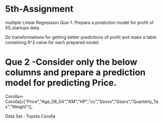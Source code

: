 # 5th-Assignment
multiple Linear Regression
Que-1. Prepare a prediction model for profit of 50_startups data.

Do transformations for getting better predictions of profit and make a table containing R^2 value for each prepared model.

# Que 2 -Consider only the below columns and prepare a prediction model for predicting Price.

Corolla<-Corolla[c("Price","Age_08_04","KM","HP","cc","Doors","Gears","Quarterly_Tax","Weight")],

Data Set : Toyota Corolla
